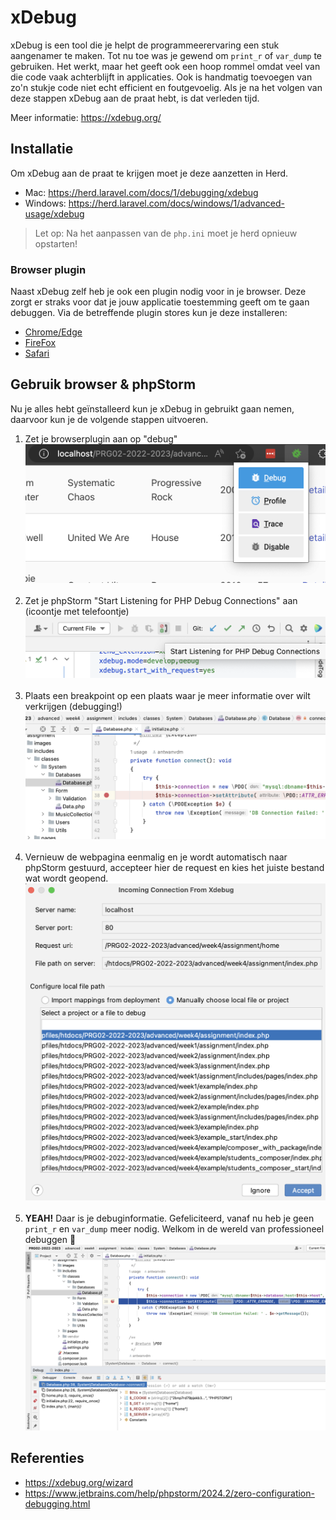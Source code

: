 # xDebug

xDebug is een tool die je helpt de programmeerervaring een stuk aangenamer te maken.
Tot nu toe was je gewend om `print_r` of `var_dump` te gebruiken. Het werkt, maar het
geeft ook een hoop rommel omdat veel van die code vaak achterblijft in applicaties.
Ook is handmatig toevoegen van zo'n stukje code niet echt efficient en foutgevoelig.
Als je na het volgen van deze stappen xDebug aan de praat hebt, is dat verleden tijd.

Meer informatie: https://xdebug.org/

## Installatie

Om xDebug aan de praat te krijgen moet je deze aanzetten in Herd.

- Mac: https://herd.laravel.com/docs/1/debugging/xdebug
- Windows: https://herd.laravel.com/docs/windows/1/advanced-usage/xdebug

> Let op: Na het aanpassen van de `php.ini` moet je herd opnieuw opstarten!

### Browser plugin

Naast xDebug zelf heb je ook een plugin nodig voor in je browser. Deze zorgt er straks voor
dat je jouw applicatie toestemming geeft om te gaan debuggen. Via de betreffende plugin stores
kun je deze installeren:

- [Chrome/Edge](https://chrome.google.com/webstore/detail/xdebug-helper/eadndfjplgieldjbigjakmdgkmoaaaoc)
- [FireFox](https://addons.mozilla.org/en-US/firefox/addon/xdebug-helper-for-firefox/)
- [Safari](https://apps.apple.com/app/safari-xdebug-toggle/id1437227804?mt=12)

## Gebruik browser & phpStorm

Nu je alles hebt geïnstalleerd kun je xDebug in gebruikt gaan nemen, daarvoor kun je de volgende
stappen uitvoeren.

1. Zet je browserplugin aan op "debug"
   ![Step 1](configure-step1.png)<br><br>
2. Zet je phpStorm "Start Listening for PHP Debug Connections" aan (icoontje met telefoontje)
   ![Step 2](configure-step2.png)<br><br>
3. Plaats een breakpoint op een plaats waar je meer informatie over wilt verkrijgen (debugging!)
   ![Step 3](configure-step3.png)<br><br>
4. Vernieuw de webpagina eenmalig en je wordt automatisch naar phpStorm gestuurd, accepteer hier
   de request en kies het juiste bestand wat wordt geopend.
   ![Step 4](configure-step4.png)<br><br>
5. **YEAH!** Daar is je debuginformatie. Gefeliciteerd, vanaf nu heb je geen `print_r` en `var_dump`
   meer nodig. Welkom in de wereld van professioneel debuggen 🥳
   ![Step 5](configure-step5.png)

## Referenties

- https://xdebug.org/wizard
- https://www.jetbrains.com/help/phpstorm/2024.2/zero-configuration-debugging.html